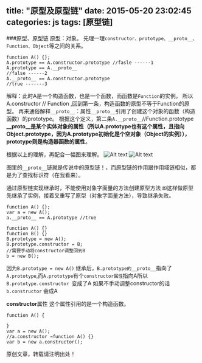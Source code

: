 title: "原型及原型链"
date: 2015-05-20 23:02:45
categories: js
tags: [原型链]
---
###原型、原型链
原型：对象。
先理一理`constructor、prototype、__proto__、Function、Object`等之间的关系。
```
function A() {};
A.prototype == A.constructor.prototype //fasle ------1
A.prototype == A.__proto__  
//false ------2
A.__proto__ == A.constructor.prototype 
//true -------3
```
解释：此时A是一个构造函数，也是一个函数，而函数是`Function`的实例。
所以A.constructor // Function ,回到第一条，构造函数的原型不等于Function的原型。
再来通俗解释`__proto__`：属性`__proto__`引用了创建这个对象的函数（构造函数）的prototype。
根据这个定义，第二条`A.__proto__`//Function.prototype
**__proto__是某个实体对象的属性（所以A.prototype也有这个属性，且指向Object.prototype，因为A.prototype初始化是个空对象（Object的实例）），prototype则是构造器函数的属性**。

根据以上的理解，再配合一幅图来理解。
![Alt text](http://7xpcne.com1.z0.glb.clouddn.com/prototype1430457225689.png)
![Alt text](http://7xpcne.com1.z0.glb.clouddn.com/prototype1430457189873.png)

图里的`__proto__`链就是传说中的原型链！，而原型链的作用跟作用域链相似，都是为了查找标识符（在我看来）。
	
通过原型链实现继承时，不能使用对象字面量的方法创建原型方法
`即`这样做原型先继承了实例，接着又重写了原型（对象字面量方法），导致继承失败。

```
function A() {};
var a = new A();
a.__proto__ == A.prototype //true 
```

```
function A() {}
function B() {}
B.prototype = new A();
B.prototype.constructor = B;
//需要手动将constructor调整回到B
b = new B();
```
因为`B.prototype = new A()` 继承后，`B.prototype的__proto__`指向了`A.prototype`,而`A.prototype`有个`constructor属性`指向A所以`B.prototype.constructor `变成了A
如果不手动调整constructor的话`b.constructor` 会成A

**constructor**属性
这个属性引用的是一个构造函数。
```
function A() {
	
} 
var a = new A();
//a.constructor →function A() {}
var b = new a.constructor();
```


原创文章，转载请注明出处！

